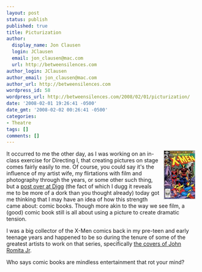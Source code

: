 ```yaml
---
layout: post
status: publish
published: true
title: Picturization
author:
  display_name: Jon Clausen
  login: JClausen
  email: jon_clausen@mac.com
  url: http://betweensilences.com
author_login: JClausen
author_email: jon_clausen@mac.com
author_url: http://betweensilences.com
wordpress_id: 58
wordpress_url: http://betweensilences.com/2008/02/01/picturization/
date: '2008-02-01 19:26:41 -0500'
date_gmt: '2008-02-02 00:26:41 -0500'
categories:
- Theatre
tags: []
comments: []
---
```

<p><a href="/images/2008/02/155-18.jpg" title="Uc X-Men 155"><img src="/images/2008/02/155-18.thumbnail.jpg" alt="Uc X-Men 155" align="right" hspace="10" /></a></p>
<p>It occurred to me the other day, as I was working on an in-class exercise for Directing I, that creating pictures on stage comes fairly easily to me.   Of course, you could say it's the influence of my artist wife, my flirtations with film and photography through the years, or some other such thing, but a <a href="http://digg.com/comics_animation/Take_10_Greatest_X_Men">post over at Digg</a> (the fact of which I dugg it reveals me to be more of a dork than you thought already) today got me thinking that I may have an idea of how this strength came about:  comic books.   Though more akin to the way we see film, a (good) comic book still is all about using a picture to create dramatic tension.</p>
<p>I was a big collector of the X-Men comics back in my pre-teen and early teenage years and happened to be so during the tenure of some of the greatest artists to work on that series, specifically <a href="http://www.coverbrowser.com/covers/uncanny-x-men/5">the covers of John Romita Jr</a>.</p>
<p>Who says comic books are mindless entertainment that rot your mind?</p>
